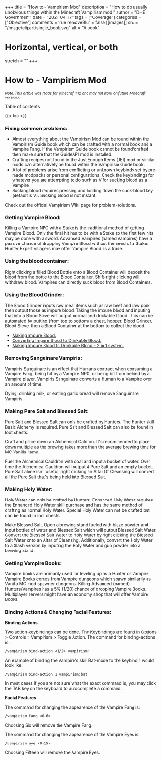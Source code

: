 +++
title = "How to - Vampirism Mod"
description = "How to do usually unobvious things within the Minecraft Vampirism mod."
author = "DHE Government"
date = "2021-04-17"
tags = ["Coverage"]
categories = ["Objective"]
comments = true
removeBlur = false
[[images]]
  src = "/image/clipart/single_book.svg"
  alt = "A book"
  # Horizontal, vertical, or both
  stretch = ""
+++

# How to - Vampirism Mod

<small>*Note: This article was made for Minecraft 1.12 and may not work on
future Minecraft versions.*</small>

Table of contents

{{< toc >}}

### Fixing common problems:

- Almost everything about the Vampirism Mod can be found within the
  Vampirism Guide book which can be crafted with a normal book and a
  Vampire Fang. If the Vampirism Guide book cannot be found/crafted
  then make sure that the GuideAPI mod is installed.
- Crafting recipes not found in the Just Enough Items (JEI) mod or
  similar mods can alternatively be found within the Vampirism Guide
  book.
- A lot of problems arise from conflicting or unknown keybinds set by
  pre-made modpacks or personal configurations. Check the keybindings
  for whatever you are attempting to do such as V for sucking blood as
  a Vampire.
- Sucking blood requires pressing and holding down the suck-blood key
  (default is V). Sucking blood is not instant.

Check out the official Vampirism Wiki page for problem-solutions.

### Getting Vampire Blood:

Killing a Vampire NPC with a Stake is the traditional method of getting Vampire
Blood. Only the final hit has to be with a Stake so the first few hits may be
done with a sword. Advanced Vampires (named Vampires) have a passive chance of
dropping Vampire Blood without the need of a Stake. Hunter Expert villagers may
offer Vampire Blood as a trade.

### Using the blood container:

Right clicking a filled Blood Bottle onto a Blood Container will deposit the
blood from the bottle to the Blood Container. Shift-right clicking will
withdraw blood. Vampires can directly suck blood from Blood Containers.

### Using the Blood Grinder:

The Blood Grinder inputs raw meat items such as raw beef and raw pork then
output those as impure blood. Taking the impure blood and inputing that into a
Blood Sieve will output normal and drinkable blood. This can be automated by
putting (from top to bottom) a chest, hopper, Blood Grinder, Blood Sieve, then
a Blood Container at the bottom to collect the blood.

- [Making Impure Blood.](/image/material_to_blood-2.png)
- [Converting Impure Blood to Drinkable
  Blood.](/image/impure_blood_to_blood-2.png)
- [Making Impure Blood to Drinkable Blood - 2 in 1
  system.](/image/material_to_blood-2.png)

### Removing Sanguinare Vampiris:

Vampiris Sanguinare is an effect that Humans contract when consuming a Vampire
Fang, being hit by a Vampire NPC, or being bit from behind by a Vampire player.
Vampiris Sanguinare converts a Human to a Vampire over an amount of time.

Dying, drinking milk, or eatting garlic bread will remove Sanguinare Vampiris.

### Making Pure Salt and Blessed Salt:

Pure Salt and Blessed Salt can only be crafted by Hunters. The Hunter skill
Basic Alchemy is required. Pure Salt and Blessed Salt can also be found in loot
chests.

Craft and place down an Alchemical Caldron. It's recommended to place down
multiple as the brewing takes more than the average brewing time for MC Vanilla
items.

Fuel the Alchemical Cauldron with coal and input a bucket of water. Over time
the Alchemical Cauldron will output 4 Pure Salt and an empty bucket. Pure Salt
alone isn't useful, right clicking an Altar Of Cleansing will convert all the
Pure Salt that's being held into Blessed Salt.

### Making Holy Water:

Holy Water can only be crafted by Hunters. Enhanced Holy Water requires the
Enhanced Holy Water skill purchase and has the same method of crafting as
normal Holy Water. Special Holy Water can not be crafted but can be found in
loot chests.

Make Blessed Salt. Open a brewing stand fueled with blaze powder and input
bottles of water and Blessed Salt which will output Blessed Salt Water. Convert
the Blessed Salt Water to Holy Water by right clicking the Blessed Salt Water
onto an Altar of Cleansing. Additionally, convert the Holy Water to a Slash
version by inputing the Holy Water and gun powder into a brewing stand.

### Getting Vampire Books:

Vampire books are primarily used for leveling up as a Hunter or Vampire.
Vampire Books comes from Vampire dungeons which spawn similarily as Vanilla MC
mod spawner dungeons. Killing Advanced (named) Hunters/Vampires has a 5% (1/20)
chance of dropping Vampire Books. Multiplayer servers might have an economy
shop that will offer Vampire Books.

### Binding Actions & Changing Facial Features:

**Binding Actions**

Two action-keybindings can be done. The Keybindings are found in Options >
Controls > Vampirism > Toggle Action. The command for binding-actions is:

	/vampirism bind-action <1/2> vampirism:

An example of binding the Vampire's skill Bat-mode to the keybind 1 would look
like:

	/vampirism bind-action 1 vampirism:bat

In most cases if you are not sure what the exact command is, you may click the
TAB key on the keyboard to autocomplete a command.

**Facial Features**

The command for changing the appearence of the Vampire Fang is:

	/vampirism fang <0-6>

Choosing Six will remove the Vampire Fang.

The command for changing the appearence of the Vampire Eyes is:

	/vampirism eye <0-15>

Choosing Fifteen will remove the Vampire Eyes.
